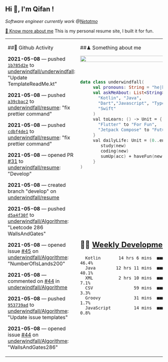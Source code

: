 <h2> Hi 👋, I'm Qifan ! </h2>
<p><em>Software engineer currently work @<a href="https://www.netatmo.com">Netatmo</a>
</em></p><p><a href="https://qifanyang.com/resume" target="_blank"> 🔭 Know more about me</a> This is my personal resume site, I built it for fun.</p>
<table><tr><td valign="top" rowspan="2">

 ##🎯 Github Activity
 <!-- githubActivity starts -->
  **2021-05-08** — pushed [`1b785d2e`](https://api.github.com/repos/underwindfall/underwindfall/commits/1b785d2ef04e86cc3acd393e683a1d99edec242e) to [underwindfall/underwindfall](https://api.github.com/repos/underwindfall/underwindfall): "Update TemplateReadMe.kt"

  **2021-05-08** — pushed [`a39cbac2`](https://api.github.com/repos/underwindfall/resume/commits/a39cbac21d5fe23566e20c2e183f99a8a003eee2) to [underwindfall/resume](https://api.github.com/repos/underwindfall/resume): "fix prettier command"

  **2021-05-08** — pushed [`cdbf4de1`](https://api.github.com/repos/underwindfall/resume/commits/cdbf4de11e42442c1b872fce3421e3742ae7903c) to [underwindfall/resume](https://api.github.com/repos/underwindfall/resume): "fix prettier command"

  **2021-05-08** — opened PR [#31](https://api.github.com/repos/underwindfall/resume/pulls/31) to [underwindfall/resume](https://api.github.com/repos/underwindfall/resume): "Develop"

  **2021-05-08** — created branch "develop" on [underwindfall/resume](https://api.github.com/repos/underwindfall/resume)

  **2021-05-08** — pushed [`d5a4f30f`](https://api.github.com/repos/underwindfall/Algorithme/commits/d5a4f30fe04b169dbfbb511ed66db1157f76064a) to [underwindfall/Algorithme](https://api.github.com/repos/underwindfall/Algorithme): "Leetcode 286 WallsAndGates"

  **2021-05-08** — opened issue [#45](https://api.github.com/repos/underwindfall/Algorithme/issues/45) on [underwindfall/Algorithme](https://api.github.com/repos/underwindfall/Algorithme): "NumberOfIsLands200"

  **2021-05-08** — commented on [#44](https://github.com/underwindfall/Algorithme/issues/44#issuecomment-835387107) in [underwindfall/Algorithme](https://api.github.com/repos/underwindfall/Algorithme)

  **2021-05-08** — pushed [`953739ad`](https://api.github.com/repos/underwindfall/Algorithme/commits/953739adb57911cf47ffbd5081ab226649131468) to [underwindfall/Algorithme](https://api.github.com/repos/underwindfall/Algorithme): "Update issue templates"

  **2021-05-08** — opened issue [#44](https://api.github.com/repos/underwindfall/Algorithme/issues/44) on [underwindfall/Algorithme](https://api.github.com/repos/underwindfall/Algorithme): "WallsAndGates286"
 <!-- githubActivity ends -->
 </td><td valign="top">

 ##♟ Something about me
 <!-- profile starts -->
 <a href="https://github.com/underwindfall" width="100%">
  <img src="https://github-readme-stats.vercel.app/api?username=underwindfall&show_icons=true&icon_color=805AD5&text_color=718096&bg_color=ffffff00&hide_title=true&include_all_commits=true&count_private=true&hide_border=true" width="100%"/>
 </a>
 <br/>
 <br/>
 <br/>
 
 ```kotlin
 data class underwindfall(
      val pronouns: String = "he|him",
      val askMeAbout: List<String> = listOf(
        "Kotlin", "Java", 
        "Dart","Javascript", "Typescript",
        "Swift"
      )
      val toLearn: () -> Unit = {
        "Flutter" to "For Fun",
        "Jetpack Compose" to "Future"
      }
      val dailyLife: Unit = (0..end).reduce { acc, new ->	
         study(new)	
         coding(new)	
         sumUp(acc) + haveFun(new)	
      }
 )
 ```
 <!-- profile ends -->
 </td></tr><tr><td valign="top">

 ## 🏊‍♂️ <a href="https://gist.github.com/underwindfall/377ee88ba1fabd1e93516e48ca9c61eb" target="_blank">Weekly Development Breakdown</a>
  <!-- codeTime starts -->
  ```text
    Kotlin       14 hrs 6 mins  ■■■■■■■■■■■■■■▥□□□□□□□□□  46.4%
    Java        12 hrs 11 mins  ■■■■■■■■■■■■■□□□□□□□□□□□  40.1%
    XML          2 hrs 10 mins  ■■■■■◱□□□□□□□□□□□□□□□□□□   7.1%
    CSV                59 mins  ■■■■◱□□□□□□□□□□□□□□□□□□□   3.3%
    Groovy             31 mins  ■■■■□□□□□□□□□□□□□□□□□□□□   1.7%
    JavaScript         14 mins  ■■■▦□□□□□□□□□□□□□□□□□□□□   0.8%
  ```
  <!-- codeTime starts -->
  </td></tr></table>